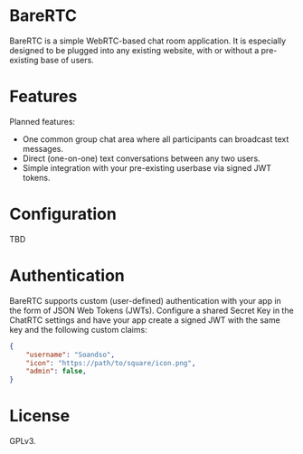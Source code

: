 # BareRTC

BareRTC is a simple WebRTC-based chat room application. It is especially
designed to be plugged into any existing website, with or without a pre-existing
base of users.

# Features

Planned features:

* One common group chat area where all participants can broadcast text messages.
* Direct (one-on-one) text conversations between any two users.
* Simple integration with your pre-existing userbase via signed JWT tokens.

# Configuration

TBD

# Authentication

BareRTC supports custom (user-defined) authentication with your app in the form
of JSON Web Tokens (JWTs). Configure a shared Secret Key in the ChatRTC settings
and have your app create a signed JWT with the same key and the following custom
claims:

```json
{
    "username": "Soandso",
    "icon": "https://path/to/square/icon.png",
    "admin": false,
}
```

# License

GPLv3.
